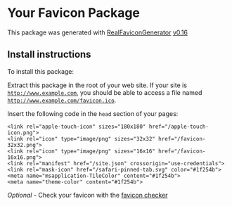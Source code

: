 # Your Favicon Package

This package was generated with [RealFaviconGenerator](https://realfavicongenerator.net/) [v0.16](https://realfavicongenerator.net/change_log#v0.16)

## Install instructions

To install this package:

Extract this package in the root of your web site. If your site is <code>http://www.example.com</code>, you should be able to access a file named <code>http://www.example.com/favicon.ico</code>.

Insert the following code in the `head` section of your pages:

    <link rel="apple-touch-icon" sizes="180x180" href="/apple-touch-icon.png">
    <link rel="icon" type="image/png" sizes="32x32" href="/favicon-32x32.png">
    <link rel="icon" type="image/png" sizes="16x16" href="/favicon-16x16.png">
    <link rel="manifest" href="/site.json" crossorigin="use-credentials">
    <link rel="mask-icon" href="/safari-pinned-tab.svg" color="#1f254b">
    <meta name="msapplication-TileColor" content="#1f254b">
    <meta name="theme-color" content="#1f254b">

*Optional* - Check your favicon with the [favicon checker](https://realfavicongenerator.net/favicon_checker)
